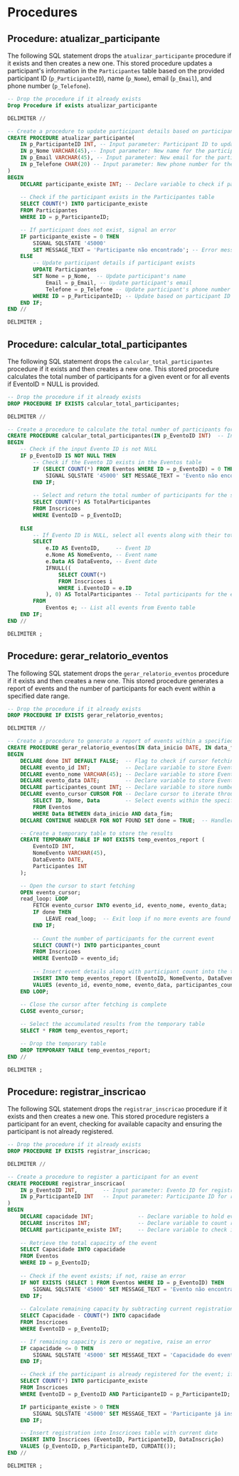 # Procedures

## Procedure: atualizar_participante

The following SQL statement drops the `atualizar_participante` procedure if it exists and then creates a new one. 
This stored procedure updates a participant's information in the `Participantes` table based on the provided participant ID (`p_ParticipanteID`), name (`p_Nome`), email (`p_Email`), and phone number (`p_Telefone`).

```sql
-- Drop the procedure if it already exists
Drop Procedure if exists atualizar_participante

DELIMITER //

-- Create a procedure to update participant details based on participant ID
CREATE PROCEDURE atualizar_participante(
    IN p_ParticipanteID INT, -- Input parameter: Participant ID to update
    IN p_Nome VARCHAR(45),-- Input parameter: New name for the participant
    IN p_Email VARCHAR(45), -- Input parameter: New email for the participant
    IN p_Telefone CHAR(20) -- Input parameter: New phone number for the participant
)
BEGIN
    DECLARE participante_existe INT; -- Declare variable to check if participant exists
    
    -- Check if the participant exists in the Participantes table
    SELECT COUNT(*) INTO participante_existe
    FROM Participantes
    WHERE ID = p_ParticipanteID;

    -- If participant does not exist, signal an error
    IF participante_existe = 0 THEN
        SIGNAL SQLSTATE '45000'
        SET MESSAGE_TEXT = 'Participante não encontrado'; -- Error message for participant not found
    ELSE
        -- Update participant details if participant exists
        UPDATE Participantes
        SET Nome = p_Nome,  -- Update participant's name
            Email = p_Email, -- Update participant's email
            Telefone = p_Telefone -- Update participant's phone number
        WHERE ID = p_ParticipanteID; -- Update based on participant ID
    END IF;
END //

DELIMITER ;
```

## Procedure: calcular_total_participantes

The following SQL statement drops the `calcular_total_participantes` procedure if it exists and then creates a new one.
This stored procedure calculates the total number of participants for a given event or for all events if EventoID = NULL is provided.

```sql
-- Drop the procedure if it already exists
DROP PROCEDURE IF EXISTS calcular_total_participantes;

DELIMITER //

-- Create a procedure to calculate the total number of participants for an event
CREATE PROCEDURE calcular_total_participantes(IN p_EventoID INT)  -- Input parameter: Evento ID
BEGIN
    -- Check if the input Evento ID is not NULL
    IF p_EventoID IS NOT NULL THEN
        -- Check if the Evento ID exists in the Eventos table
        IF (SELECT COUNT(*) FROM Eventos WHERE ID = p_EventoID) = 0 THEN
            SIGNAL SQLSTATE '45000' SET MESSAGE_TEXT = 'Evento não encontrado';  -- Signal an error if event not found
        END IF;
        
        -- Select and return the total number of participants for the specified event
        SELECT COUNT(*) AS TotalParticipantes
        FROM Inscricoes
        WHERE EventoID = p_EventoID;
        
    ELSE
        -- If Evento ID is NULL, select all events along with their total participants count
        SELECT 
            e.ID AS EventoID,     -- Event ID
            e.Nome AS NomeEvento, -- Event name
            e.Data AS DataEvento, -- Event date
            IFNULL((
                SELECT COUNT(*)
                FROM Inscricoes i
                WHERE i.EventoID = e.ID
            ), 0) AS TotalParticipantes -- Total participants for the event (or 0 if none)
        FROM 
            Eventos e; -- List all events from Evento table
    END IF;
END //

DELIMITER ;

```

## Procedure: gerar_relatorio_eventos

The following SQL statement drops the `gerar_relatorio_eventos` procedure if it exists and then creates a new one. 
This stored procedure generates a report of events and the number of participants for each event within a specified date range.

```sql
-- Drop the procedure if it already exists
DROP PROCEDURE IF EXISTS gerar_relatorio_eventos;

DELIMITER //

-- Create a procedure to generate a report of events within a specified date range
CREATE PROCEDURE gerar_relatorio_eventos(IN data_inicio DATE, IN data_fim DATE)
BEGIN
    DECLARE done INT DEFAULT FALSE;  -- Flag to check if cursor fetching is complete
    DECLARE evento_id INT;           -- Declare variable to store Evento ID
    DECLARE evento_nome VARCHAR(45); -- Declare variable to store Evento name
    DECLARE evento_data DATE;        -- Declare variable to store Evento date
    DECLARE participantes_count INT; -- Declare variable to store number of participants
    DECLARE evento_cursor CURSOR FOR -- Declare cursor to iterate through events
        SELECT ID, Nome, Data        -- Select events within the specified date range
        FROM Eventos
        WHERE Data BETWEEN data_inicio AND data_fim;
    DECLARE CONTINUE HANDLER FOR NOT FOUND SET done = TRUE;  -- Handler for cursor end

    -- Create a temporary table to store the results
    CREATE TEMPORARY TABLE IF NOT EXISTS temp_eventos_report (
        EventoID INT,
        NomeEvento VARCHAR(45),
        DataEvento DATE,
        Participantes INT
    );

    -- Open the cursor to start fetching
    OPEN evento_cursor;  
    read_loop: LOOP
        FETCH evento_cursor INTO evento_id, evento_nome, evento_data;  -- Fetch event details into variables
        IF done THEN
            LEAVE read_loop;  -- Exit loop if no more events are found
        END IF;
        
        -- Count the number of participants for the current event
        SELECT COUNT(*) INTO participantes_count
        FROM Inscricoes
        WHERE EventoID = evento_id;
        
        -- Insert event details along with participant count into the temporary table
        INSERT INTO temp_eventos_report (EventoID, NomeEvento, DataEvento, Participantes)
        VALUES (evento_id, evento_nome, evento_data, participantes_count);
    END LOOP;
    
    -- Close the cursor after fetching is complete
    CLOSE evento_cursor;  

    -- Select the accumulated results from the temporary table
    SELECT * FROM temp_eventos_report;

    -- Drop the temporary table
    DROP TEMPORARY TABLE temp_eventos_report;
END //

DELIMITER ;
```

## Procedure: registrar_inscricao

The following SQL statement drops the `registrar_inscricao` procedure if it exists and then creates a new one. 
This stored procedure registers a participant for an event, checking for available capacity and ensuring the participant is not already registered.

```sql
-- Drop the procedure if it already exists
DROP PROCEDURE IF EXISTS registrar_inscricao;

DELIMITER //

-- Create a procedure to register a participant for an event
CREATE PROCEDURE registrar_inscricao(
    IN p_EventoID INT,        -- Input parameter: Evento ID for registration
    IN p_ParticipanteID INT   -- Input parameter: Participante ID for registration
)
BEGIN
    DECLARE capacidade INT;              -- Declare variable to hold event capacity
    DECLARE inscritos INT;               -- Declare variable to count registrations
    DECLARE participante_existe INT;     -- Declare variable to check if participant is already registered
    
    -- Retrieve the total capacity of the event
    SELECT Capacidade INTO capacidade
    FROM Eventos
    WHERE ID = p_EventoID;
    
    -- Check if the event exists; if not, raise an error
    IF NOT EXISTS (SELECT 1 FROM Eventos WHERE ID = p_EventoID) THEN
        SIGNAL SQLSTATE '45000' SET MESSAGE_TEXT = 'Evento não encontrado';
    END IF;
    
    -- Calculate remaining capacity by subtracting current registrations from total capacity
    SELECT Capacidade - COUNT(*) INTO capacidade
    FROM Inscricoes
    WHERE EventoID = p_EventoID;

    -- If remaining capacity is zero or negative, raise an error
    IF capacidade <= 0 THEN
        SIGNAL SQLSTATE '45000' SET MESSAGE_TEXT = 'Capacidade do evento esgotada';
    END IF;

    -- Check if the participant is already registered for the event; if yes, raise an error
    SELECT COUNT(*) INTO participante_existe
    FROM Inscricoes
    WHERE EventoID = p_EventoID AND ParticipanteID = p_ParticipanteID;

    IF participante_existe > 0 THEN
        SIGNAL SQLSTATE '45000' SET MESSAGE_TEXT = 'Participante já inscrito no evento';
    END IF;

    -- Insert registration into Inscricoes table with current date
    INSERT INTO Inscricoes (EventoID, ParticipanteID, DataInscrição)
    VALUES (p_EventoID, p_ParticipanteID, CURDATE());
END //

DELIMITER ;
```
